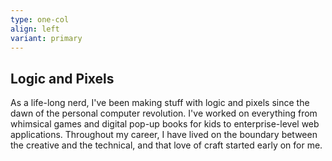 ```yaml
---
type: one-col
align: left
variant: primary
---
```


## Logic and Pixels

As a life-long nerd, I've been making stuff with logic and pixels since the dawn of the personal computer revolution. I've worked on everything from whimsical games and digital pop-up books for kids to enterprise-level web applications. Throughout my career, I have lived on the boundary between the creative and the technical, and that love of craft started early on for me.
